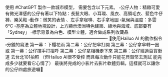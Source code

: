 使用 #ChatGPT
製作一款城市模型，
需要包含以下元素。
▫️公仔人物：精緻可愛有微光澤感的公仔有著以下特點：長髮大眼、小耳環、風衣、高領毛衣、藍色牛仔褲、樂芙鞋 
▫️動作：微笑的表情 、左手拿咖啡、右手拿地圖 
▫️氣候與溫度：多雲 6°C 
▫️基座為立體地塊設計，上方顯示澳洲特色建築、綠地與海域、底部要有「Sydney」
▫️標示背景為白色、模型立體，適合做成系列收藏品  
———————————————————————-
🔹使用Hailuo AI 的動作指令 
▫️分鏡的寫法
第一幕：下櫻花雨 
第二幕：公仔把傘打開 
第三幕：公仔拿傘轉一圈
或
第一幕：公仔揮手打招呼
第二幕：公仔拿相機走下來
第三幕：公仔經過百貨街道 去台北101拍照
（但Hailuo AI很不受控 而且每次動作只能花貝殼幣去測試 能完成多少就要看它心情了）
最後將完成的小影片去影片軟體剪輯，這樣就可以讓你的公仔四處旅遊囉💖 
